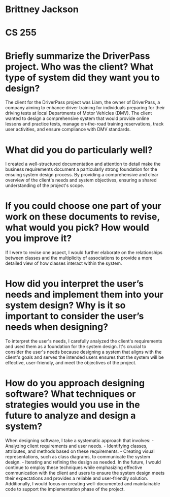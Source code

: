 # Brittney Jackson
# CS 255

# Briefly summarize the DriverPass project. Who was the client? What type of system did they want you to design?
The client for the DriverPass project was Liam, the owner of DriverPass, a company aiming to enhance driver training for individuals preparing for their driving tests at local Departments of Motor Vehicles (DMV). The client wanted to design a comprehensive system that would provide online lessons and practice tests, manage on-the-road training reservations, track user activities, and ensure compliance with DMV standards.

# What did you do particularly well?
I created a well-structured documentation and attention to detail make the business requirements document a particularly strong foundation for the ensuing system design process. By providing a comprehensive and clear overview of the client's needs and system objectives, ensuring a shared understanding of the project's scope. 
# If you could choose one part of your work on these documents to revise, what would you pick? How would you improve it?
 If I were to revise one aspect, I would further elaborate on the relationships between classes and the multiplicity of associations to provide a more detailed view of how classes interact within the system.
 
# How did you interpret the user’s needs and implement them into your system design? Why is it so important to consider the user’s needs when designing?
To interpret the user's needs, I carefully analyzed the client's requirements and used them as a foundation for the system design. It's crucial to consider the user's needs because designing a system that aligns with the client's goals and serves the intended users ensures that the system will be effective, user-friendly, and meet the objectives of the project.

# How do you approach designing software? What techniques or strategies would you use in the future to analyze and design a system?
When designing software, I take a systematic approach that involves:
     - Analyzing client requirements and user needs.
     - Identifying classes, attributes, and methods based on these requirements.
     - Creating visual representations, such as class diagrams, to communicate the system design.
     - Iterating and refining the design as needed.
In the future, I would continue to employ these techniques while emphasizing effective communication with the client and users to ensure the system design meets their expectations and provides a reliable and user-friendly solution. Additionally, I would focus on creating well-documented and maintainable code to support the implementation phase of the project.
